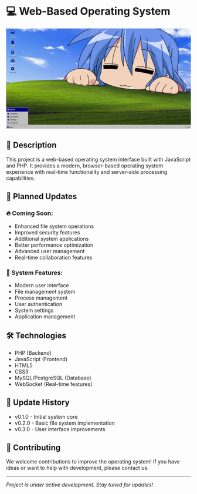 # 💻 Web-Based Operating System
![screen](https://github.com/QuantumSyntaxDev/Web-Based-Operating-System/raw/main/screen.png)


## 📝 Description
This project is a web-based operating system interface built with JavaScript and PHP. It provides a modern, browser-based operating system experience with real-time functionality and server-side processing capabilities.

## 🚀 Planned Updates

### 🔥 Coming Soon:
- Enhanced file system operations
- Improved security features
- Additional system applications
- Better performance optimization
- Advanced user management
- Real-time collaboration features

### 🎨 System Features:
- Modern user interface
- File management system
- Process management
- User authentication
- System settings
- Application management

## 🛠 Technologies
- PHP (Backend)
- JavaScript (Frontend)
- HTML5
- CSS3
- MySQL/PostgreSQL (Database)
- WebSocket (Real-time features)

## 📅 Update History
- v0.1.0 - Initial system core
- v0.2.0 - Basic file system implementation
- v0.3.0 - User interface improvements

## 🤝 Contributing
We welcome contributions to improve the operating system! If you have ideas or want to help with development, please contact us.

---

*Project is under active development. Stay tuned for updates!* 
